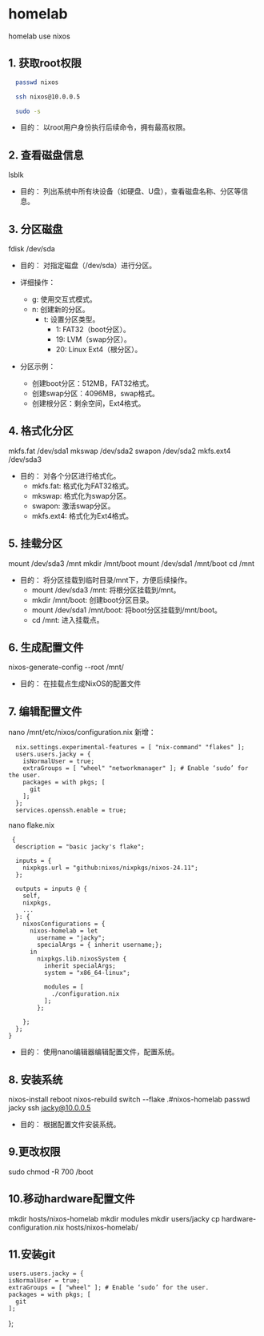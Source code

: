 # homelab
homelab use nixos

## 1. 获取root权限
```bash
  passwd nixos
```
```bash
  ssh nixos@10.0.0.5
```
```bash
  sudo -s
```
  * 目的： 以root用户身份执行后续命令，拥有最高权限。
    
## 2. 查看磁盘信息
  lsblk

  * 目的： 列出系统中所有块设备（如硬盘、U盘），查看磁盘名称、分区等信息。
    
## 3. 分区磁盘
  fdisk /dev/sda

* 目的： 对指定磁盘（/dev/sda）进行分区。
  
* 详细操作：
    * g: 使用交互式模式。
    * n: 创建新的分区。
        * t: 设置分区类型。
            * 1: FAT32（boot分区）。
            * 19: LVM（swap分区）。
            * 20: Linux Ext4（根分区）。
* 分区示例：
    * 创建boot分区：512MB，FAT32格式。
    * 创建swap分区：4096MB，swap格式。
    * 创建根分区：剩余空间，Ext4格式。
      
## 4. 格式化分区
  mkfs.fat /dev/sda1
  mkswap /dev/sda2
  swapon /dev/sda2
  mkfs.ext4 /dev/sda3

  * 目的： 对各个分区进行格式化。
    * mkfs.fat: 格式化为FAT32格式。
    * mkswap: 格式化为swap分区。
    * swapon: 激活swap分区。
    * mkfs.ext4: 格式化为Ext4格式。
      
## 5. 挂载分区
  mount /dev/sda3 /mnt
  mkdir /mnt/boot
  mount /dev/sda1 /mnt/boot
  cd /mnt

  * 目的： 将分区挂载到临时目录/mnt下，方便后续操作。
    * mount /dev/sda3 /mnt: 将根分区挂载到/mnt。
    * mkdir /mnt/boot: 创建boot分区目录。
    * mount /dev/sda1 /mnt/boot: 将boot分区挂载到/mnt/boot。
    * cd /mnt: 进入挂载点。
      
## 6. 生成配置文件
  nixos-generate-config --root /mnt/

  * 目的： 在挂载点生成NixOS的配置文件
    
## 7. 编辑配置文件
  nano /mnt/etc/nixos/configuration.nix
    新增：
   
      nix.settings.experimental-features = [ "nix-command" "flakes" ];
      users.users.jacky = {
        isNormalUser = true;
        extraGroups = [ "wheel" "networkmanager" ]; # Enable ‘sudo’ for the user.
        packages = with pkgs; [
          git
        ];
      };
      services.openssh.enable = true;

  nano flake.nix
     
     {
      description = "basic jacky's flake";

      inputs = { 
        nixpkgs.url = "github:nixos/nixpkgs/nixos-24.11";
      };

      outputs = inputs @ {
        self,
        nixpkgs,
        ...
      }: {
        nixosConfigurations = {
          nixos-homelab = let
            username = "jacky";
            specialArgs = { inherit username;};
          in
            nixpkgs.lib.nixosSystem {
              inherit specialArgs;
              system = "x86_64-linux";

              modules = [  
                ./configuration.nix  
              ];
            };

        };
      };
    }



  * 目的： 使用nano编辑器编辑配置文件，配置系统。
  
## 8. 安装系统
  nixos-install
  reboot
  nixos-rebuild switch --flake .#nixos-homelab
  passwd jacky
  ssh jacky@10.0.0.5
  * 目的： 根据配置文件安装系统。
    
## 9.更改权限
  sudo chmod -R 700 /boot
  
## 10.移动hardware配置文件
  mkdir hosts/nixos-homelab
  mkdir modules
  mkdir users/jacky
  cp hardware-configuration.nix hosts/nixos-homelab/

## 11.安装git
    users.users.jacky = {
    isNormalUser = true;
    extraGroups = [ "wheel" ]; # Enable ‘sudo’ for the user.
    packages = with pkgs; [
      git
    ];
  };



